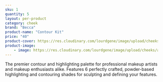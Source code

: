 ```yaml
---
sku: 1
quantity: 5
layout: per-product
category: cheek
brand: "Becca"
product-name: "Contour Kit"
price: "40"
product-cover: https://res.cloudinary.com/lourdgene/image/upload/cheeks/anastasia-contour/light-to-medium550x550.jpg
product-image:
    - image: https://res.cloudinary.com/lourdgene/image/upload/cheeks/anastasia-contour/light-to-medium550x550.jpg
---
```

The premier contour and highlighting palette for professional makeup artists and makeup enthusiasts alike. Features 6 perfectly crafted, powder-based highlighting and contouring shades for sculpting and defining your features.